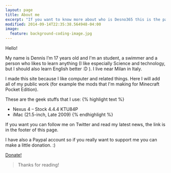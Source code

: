 ```yaml
---
layout: page
title: About me
excerpt: "If you want to know more about who is Desno365 this is the page you are looking for"
modified: 2014-09-14T22:35:38.564948-04:00
image:
  feature: background-coding-image.jpg
---
```


Hello!

My name is Dennis I’m 17 years old and I'm an student, a swimmer and a person who likes to learn anything (I like especially Science and technology, but I should also learn English better :D ).
I live near Milan in Italy.

I made this site because I like computer and related things. Here I will add all of my public work (for example the mods that I'm making for Minecraft Pocket Edition).

These are the geek stuffs that I use:
{% highlight text %}
- Nexus 4 – Stock 4.4.4 KTU84P
- iMac (21.5-inch, Late 2009)
{% endhighlight %}


If you want you can follow me on Twitter and read my latest news, the link is in the footer of this page.

I have also a Paypal account so if you really want to support me you can make a little donation. :)
<div markdown="0"><a href="https://www.paypal.com/cgi-bin/webscr?cmd=_s-xclick&hosted_button_id=GBEMKJBA3Z7PG" class="btn">Donate!</a></div>



> Thanks for reading!
